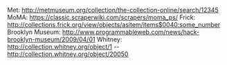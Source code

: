 Met: http://metmuseum.org/collection/the-collection-online/search/12345
MoMA: https://classic.scraperwiki.com/scrapers/moma_ps/
Frick: http://collections.frick.org/view/objects/asitem/items$0040:some_number
Brooklyn Museum: http://www.programmableweb.com/news/hack-brooklyn-museum/2009/04/01
Whitney: http://collection.whitney.org/object/1 -- http://collection.whitney.org/object/20050

